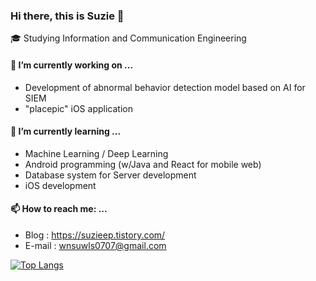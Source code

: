 ### Hi there, this is Suzie 👋

🎓 Studying Information and Communication Engineering

#### 🔭 I’m currently working on ...

- Development of abnormal behavior detection model based on AI for SIEM
- "placepic" iOS application

#### 🌱 I’m currently learning ...

- Machine Learning / Deep Learning
-  Android programming (w/Java and React for mobile web)
- Database system for Server development
- iOS development

#### 📫 How to reach me: ...

- Blog : https://suzieep.tistory.com/ 
- E-mail : wnsuwls0707@gmail.com

[![Top Langs](https://github-readme-stats.vercel.app/api/top-langs/?username=anuraghazra&layout=compact&hide=VisualBasic.Net,html,css,python)](https://github.com/anuraghazra/github-readme-stats)
